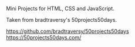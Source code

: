 Mini Projects for HTML, CSS and JavaScript.

Taken from bradtraversy's 50projects50days.

https://github.com/bradtraversy/50projects50days
https://50projects50days.com/
